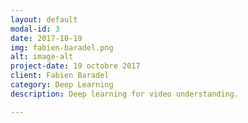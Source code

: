 ```yaml
---
layout: default
modal-id: 3
date: 2017-10-19
img: fabien-baradel.png
alt: image-alt
project-date: 19 octobre 2017
client: Fabien Baradel 
category: Deep Learning
description: Deep learning for video understanding.

---
```

